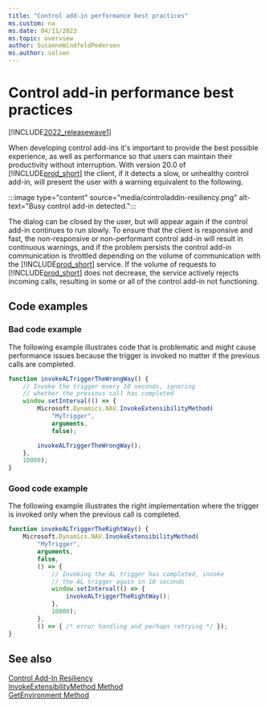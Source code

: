 ```yaml
---
title: "Control add-in performance best practices"
ms.custom: na
ms.date: 04/11/2023
ms.topic: overview
author: SusanneWindfeldPedersen
ms.author: solsen
---
```


# Control add-in performance best practices

[!INCLUDE[2022_releasewave1](../includes/2022_releasewave1.md)]

When developing control add-ins it's important to provide the best possible experience, as well as performance so that users can maintain their productivity without interruption. With version 20.0 of [!INCLUDE[prod_short](../includes/prod_short.md)] the client, if it detects a slow, or unhealthy control add-in, will present the user with a warning equivalent to the following.

:::image type="content" source="media/controladdin-resiliency.png" alt-text="Busy control add-in detected.":::

The dialog can be closed by the user, but will appear again if the control add-in continues to run slowly. To ensure that the client is responsive and fast, the non-responsive or non-performant control add-in will result in continuous warnings, and if the problem persists the control add-in communication is throttled depending on the volume of communication with the [!INCLUDE[prod_short](../includes/prod_short.md)] service​. If the volume of requests to [!INCLUDE[prod_short](../includes/prod_short.md)] does not decrease, the service actively rejects incoming calls, resulting in some or all of the control add-in not functioning.

## Code examples

### Bad code example

The following example illustrates code that is problematic and might cause performance issues because the trigger is invoked no matter if the previous calls are completed.

```javascript
function invokeALTriggerTheWrongWay() {
    // Invoke the trigger every 10 seconds, ignoring 
    // whether the previous call has completed
    window.setInterval(() => {
        Microsoft.Dynamics.NAV.InvokeExtensibilityMethod(
            "MyTrigger",
            arguments,
            false);

        invokeALTriggerTheWrongWay();
    }, 
    10000);
}
```

### Good code example

The following example illustrates the right implementation where the trigger is invoked only when the previous call is completed.

```javascript
function invokeALTriggerTheRightWay() {
    Microsoft.Dynamics.NAV.InvokeExtensibilityMethod(
        "MyTrigger",
        arguments,
        false,
        () => {
            // Invoking the AL trigger has completed, invoke
            // the AL trigger again in 10 seconds
            window.setInterval(() => {
                invokeALTriggerTheRightWay();
            },
            10000);
        },
        () => { /* error handling and perhaps retrying */ });
}
```

## See also

[Control Add-In Resiliency](/dynamics365/business-central/across-controladdin-resiliency) <!-- link to app doc -->  
[InvokeExtensibilityMethod Method](methods/devenv-invokeextensibility-method.md)  
[GetEnvironment Method](methods/devenv-getenvironment-method.md)

